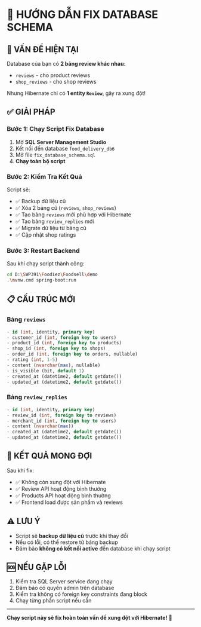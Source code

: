 # 🔧 HƯỚNG DẪN FIX DATABASE SCHEMA

## 🚨 **VẤN ĐỀ HIỆN TẠI**

Database của bạn có **2 bảng review khác nhau**:
- `reviews` - cho product reviews
- `shop_reviews` - cho shop reviews

Nhưng Hibernate chỉ có **1 entity `Review`**, gây ra xung đột!

## ✅ **GIẢI PHÁP**

### **Bước 1: Chạy Script Fix Database**

1. Mở **SQL Server Management Studio**
2. Kết nối đến database `food_delivery_db6`
3. Mở file `fix_database_schema.sql`
4. **Chạy toàn bộ script**

### **Bước 2: Kiểm Tra Kết Quả**

Script sẽ:
- ✅ Backup dữ liệu cũ
- ✅ Xóa 2 bảng cũ (`reviews`, `shop_reviews`)
- ✅ Tạo bảng `reviews` mới phù hợp với Hibernate
- ✅ Tạo bảng `review_replies` mới
- ✅ Migrate dữ liệu từ bảng cũ
- ✅ Cập nhật shop ratings

### **Bước 3: Restart Backend**

Sau khi chạy script thành công:

```bash
cd D:\SWP391\Foodiez\Foodsell\demo
.\mvnw.cmd spring-boot:run
```

## 📋 **CẤU TRÚC MỚI**

### **Bảng `reviews`**
```sql
- id (int, identity, primary key)
- customer_id (int, foreign key to users)
- product_id (int, foreign key to products) 
- shop_id (int, foreign key to shops)
- order_id (int, foreign key to orders, nullable)
- rating (int, 1-5)
- content (nvarchar(max), nullable)
- is_visible (bit, default 1)
- created_at (datetime2, default getdate())
- updated_at (datetime2, default getdate())
```

### **Bảng `review_replies`**
```sql
- id (int, identity, primary key)
- review_id (int, foreign key to reviews)
- merchant_id (int, foreign key to users)
- content (nvarchar(max))
- created_at (datetime2, default getdate())
- updated_at (datetime2, default getdate())
```

## 🎯 **KẾT QUẢ MONG ĐỢI**

Sau khi fix:
- ✅ Không còn xung đột với Hibernate
- ✅ Review API hoạt động bình thường
- ✅ Products API hoạt động bình thường
- ✅ Frontend load được sản phẩm và reviews

## ⚠️ **LƯU Ý**

- Script sẽ **backup dữ liệu cũ** trước khi thay đổi
- Nếu có lỗi, có thể restore từ bảng backup
- Đảm bảo **không có kết nối active** đến database khi chạy script

## 🆘 **NẾU GẶP LỖI**

1. Kiểm tra SQL Server service đang chạy
2. Đảm bảo có quyền admin trên database
3. Kiểm tra không có foreign key constraints đang block
4. Chạy từng phần script nếu cần

---

**Chạy script này sẽ fix hoàn toàn vấn đề xung đột với Hibernate!** 🚀
